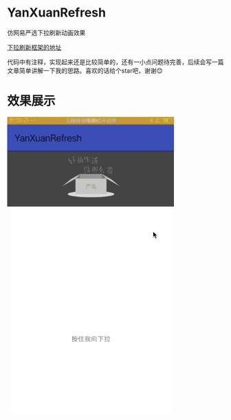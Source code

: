# YanXuanRefresh
仿网易严选下拉刷新动画效果

[下拉刷新框架的地址](https://github.com/scwang90/SmartRefreshLayout)

代码中有注释，实现起来还是比较简单的，还有一小点问题待完善，后续会写一篇文章简单讲解一下我的思路。喜欢的话给个star吧，谢谢😊

# 效果展示

![image](https://github.com/ChaserSheng/YanXuanRefresh/blob/master/refresh.gif)
